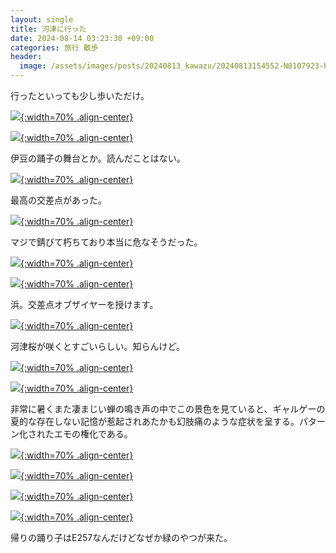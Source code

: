 ```yaml
---
layout: single
title: 河津に行った
date: 2024-08-14 03:23:30 +09:00
categories: 旅行 散歩
header:
  image: /assets/images/posts/20240813_kawazu/20240813154552-N0107923-header.webp
---
```


行ったといっても少し歩いただけ。

[![](/assets/images/posts/20240813_kawazu/20240813153451-N0107897.webp){:width=70% .align-center}](/assets/images/posts/20240813_kawazu/20240813153451-N0107897.webp)

[![](/assets/images/posts/20240813_kawazu/20240813153635-N0107899.webp){:width=70% .align-center}](/assets/images/posts/20240813_kawazu/20240813153635-N0107899.webp)

伊豆の踊子の舞台とか。読んだことはない。

[![](/assets/images/posts/20240813_kawazu/20240813154042-N0107901.webp){:width=70% .align-center}](/assets/images/posts/20240813_kawazu/20240813154042-N0107901.webp)

最高の交差点があった。

[![](/assets/images/posts/20240813_kawazu/20240813154212-N0107905.webp){:width=70% .align-center}](/assets/images/posts/20240813_kawazu/20240813154212-N0107905.webp)

マジで錆びて朽ちており本当に危なそうだった。

[![](/assets/images/posts/20240813_kawazu/20240813154256-N0107909.webp){:width=70% .align-center}](/assets/images/posts/20240813_kawazu/20240813154256-N0107909.webp)

[![](/assets/images/posts/20240813_kawazu/20240813154541-N0107922.webp){:width=70% .align-center}](/assets/images/posts/20240813_kawazu/20240813154541-N0107922.webp)

浜。交差点オブザイヤーを授けます。

[![](/assets/images/posts/20240813_kawazu/20240813155051-N0107933.webp){:width=70% .align-center}](/assets/images/posts/20240813_kawazu/20240813155051-N0107933.webp)

河津桜が咲くとすごいらしい。知らんけど。

[![](/assets/images/posts/20240813_kawazu/20240813155123-N0107934.webp){:width=70% .align-center}](/assets/images/posts/20240813_kawazu/20240813155123-N0107934.webp)

[![](/assets/images/posts/20240813_kawazu/20240813155245-N0107935.webp){:width=70% .align-center}](/assets/images/posts/20240813_kawazu/20240813155245-N0107935.webp)

非常に暑くまた凄まじい蝉の鳴き声の中でこの景色を見ていると、ギャルゲーの夏的な存在しない記憶が惹起されあたかも幻肢痛のような症状を呈する。パターン化されたエモの権化である。

[![](/assets/images/posts/20240813_kawazu/20240813155359-N0107943.webp){:width=70% .align-center}](/assets/images/posts/20240813_kawazu/20240813155359-N0107943.webp)

[![](/assets/images/posts/20240813_kawazu/20240813160800-N0107954.webp){:width=70% .align-center}](/assets/images/posts/20240813_kawazu/20240813160800-N0107954.webp)

[![](/assets/images/posts/20240813_kawazu/20240813160922-N0107956.webp){:width=70% .align-center}](/assets/images/posts/20240813_kawazu/20240813160922-N0107956.webp)

[![](/assets/images/posts/20240813_kawazu/20240813161640-N0107966.webp){:width=70% .align-center}](/assets/images/posts/20240813_kawazu/20240813161640-N0107966.webp)

帰りの踊り子はE257なんだけどなぜか緑のやつが来た。

